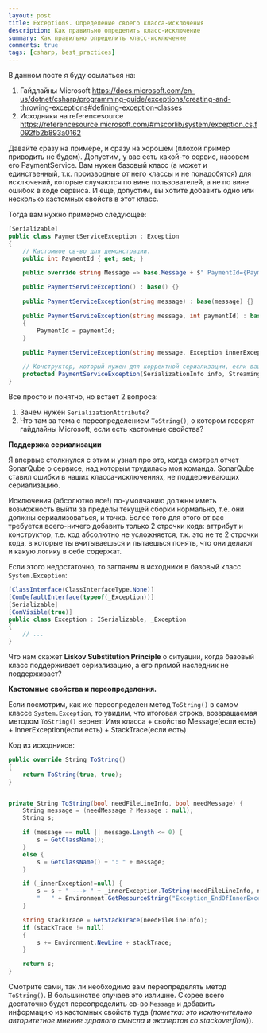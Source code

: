 ```yaml
---
layout: post
title: Exceptions. Определение своего класса-исключения
description: Как правильно определить класс-исключение
summary: Как правильно определить класс-исключение
comments: true
tags: [csharp, best_practices]
---
```


В данном посте я буду ссылаться на:
1. Гайдлайны Microsoft <https://docs.microsoft.com/en-us/dotnet/csharp/programming-guide/exceptions/creating-and-throwing-exceptions#defining-exception-classes>
2. Исходники на referencesource <https://referencesource.microsoft.com/#mscorlib/system/exception.cs,f092fb2b893a0162>

Давайте сразу на примере, и сразу на хорошем (плохой пример приводить не будем). Допустим, у вас есть какой-то сервис, назовем его PaymentService. Вам нужен базовый класс (а может и единственный, т.к. производные от него классы и не понадобятся) для исключений, которые случаются по вине пользователей, а не по вине ошибок в коде сервиса. И еще, допустим, вы хотите добавить одно или несколько кастомных свойств в этот класс.

Тогда вам нужно примерно следующее:

```csharp
[Serializable]
public class PaymentServiceException : Exception
{
    // Кастомное св-во для демонстрации.
    public int PaymentId { get; set; }

    public override string Message => base.Message + $" PaymentId={PaymentId}.";

    public PaymentServiceException() : base() {}

    public PaymentServiceException(string message) : base(message) {}

    public PaymentServiceException(string message, int paymentId) : base(message)
    {
        PaymentId = paymentId;
    }

    public PaymentServiceException(string message, Exception innerException) : base(message, innerException) {}

    // Конструктор, который нужен для корректной сериализации, если ваш сервис передает исключение за свои пределы.
    protected PaymentServiceException(SerializationInfo info, StreamingContext context) : base(info, context) {}
}
```

Все просто и понятно, но встает 2 вопроса:
1. Зачем нужен `SerializationAttribute`?
2. Что там за тема с переопределением `ToString()`, о котором говорят гайдлайны Microsoft, если есть кастомные свойства?

**Поддержка сериализации**

Я впервые столкнулся с этим и узнал про это, когда смотрел отчет SonarQube о сервисе, над которым трудилась моя команда. SonarQube ставил ошибки в наших класса-исключениях, не поддерживающих сериализацию.

Исключения (абсолютно все!) по-умолчанию должны иметь возможность выйти за пределы текущей сборки нормально, т.е. они должны сериализоваться, и точка. Более того для этого от вас требуется всего-ничего добавить только 2 строчки кода: аттрибут и конструктор, т.е. код абсолютно не усложняется, т.к. это не те 2 строчки кода, в которые ты вчитываешься и пытаешься понять, что они делают и какую логику в себе содержат.

Если этого недостаточно, то заглянем в исходники в базовый класс `System.Exception`:
```csharp
[ClassInterface(ClassInterfaceType.None)]
[ComDefaultInterface(typeof(_Exception))]
[Serializable]
[ComVisible(true)]
public class Exception : ISerializable, _Exception
{
    // ...
}
```

Что нам скажет **Liskov Substitution Principle** о ситуации, когда базовый класс поддерживает сериализацию, а его прямой наследник не поддерживает?

**Кастомные свойства и переопределения.**

Если посмотрим, как же переопределен метод `ToString()` в самом классе `System.Exception`, то увидим, что итоговая строка, возвращаемая методом `ToString()` вернет:
Имя класса + свойство Message(если есть) + InnerException(если есть) + StackTrace(если есть) 

Код из исходников:

```csharp
public override String ToString()
{
    return ToString(true, true);
}


private String ToString(bool needFileLineInfo, bool needMessage) {
    String message = (needMessage ? Message : null);
    String s;

    if (message == null || message.Length <= 0) {
        s = GetClassName();
    }
    else {
        s = GetClassName() + ": " + message;
    }

    if (_innerException!=null) {
        s = s + " ---> " + _innerException.ToString(needFileLineInfo, needMessage) + Environment.NewLine + 
        "   " + Environment.GetResourceString("Exception_EndOfInnerExceptionStack");
    }

    string stackTrace = GetStackTrace(needFileLineInfo);
    if (stackTrace != null)
    {
        s += Environment.NewLine + stackTrace;
    }

    return s;
}
```

Смотрите сами, так ли необходимо вам переопределять метод `ToString()`. В большинстве случаев это излишне. Скорее всего достаточно будет переопределить св-во `Message` и добавить информацию из кастомных свойств туда (_пометка: это исключительно авторитетное мнение здравого смысла и экспертов со stackoverflow_)).
